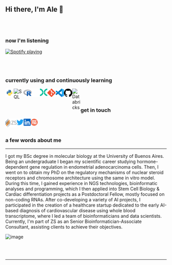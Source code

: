 ## Hi there, I'm Ale 👋

<br />
<br />

### now I'm listening
[<img src="https://novatorem-alelagreca.vercel.app/api/spotify" alt="Spotify playing" width="350px" />](https://open.spotify.com/user/alelagreca)


<!--
**alelagreca/alelagreca** is a ✨ _special_ ✨ repository because its `README.md` (this file) appears on your GitHub profile.

Here are some ideas to get you started:

- 🔭 I’m currently working on ...
- 🌱 I’m currently learning ...
- 👯 I’m looking to collaborate on ...
- 🤔 I’m looking for help with ...
- 💬 Ask me about ...
- 📫 How to reach me: ...
- 😄 Pronouns: ...
- ⚡ Fun fact: ...
-->
<br />
<br />

### **currently using and continuously learning**
[<img align="left" alt="Python" width="26px" src="https://raw.githubusercontent.com/github/explore/80688e429a7d4ef2fca1e82350fe8e3517d3494d/topics/python/python.png" />][python]
[<img align="left" alt="SQL" width="30px" src="https://upload.wikimedia.org/wikipedia/commons/thumb/8/87/Sql_data_base_with_logo.png/800px-Sql_data_base_with_logo.png" />][sql]
[<img align="left" alt="Python" width="26px" src="https://raw.githubusercontent.com/github/explore/80688e429a7d4ef2fca1e82350fe8e3517d3494d/topics/r/r.png" />][rbase]
[<img align="left" alt="Terminal" width="26px" src="logos/gnubash.svg" />][bash]
[<img align="left" alt="Nextflow" width="23px" src="https://github.com/nextflow-io/trademark/blob/26e6fbc0830b0ff2b1af9df279cd22a48f37e14d/nextflow-icon.png" />][nextflow]
[<img align="left" alt="Git" width="26px" src="logos/git.svg" />][git]
[<img align="left" alt="Visual Studio Code" width="26px" src="https://raw.githubusercontent.com/github/explore/80688e429a7d4ef2fca1e82350fe8e3517d3494d/topics/visual-studio-code/visual-studio-code.png" />][vscode]
[<img align="left" alt="GitHub" width="26px" src="logos/github.svg" />][github]
[<img align="left" alt="Databricks" width="26px" src="https://avatars.githubusercontent.com/u/4998052?s=200&v=4" />][databricks]


<br />
<br />


### **get in touch**
[<img align="left" alt="ZS" width="35px" src="logos/ZS_Logo_RGB.png" />][zs] 
[<img align="left" alt="aled_lg | Twitter" width="22px" src="logos/twitter.svg" />][twitter]
[<img align="left" alt="alelagreca | LinkedIn" width="22px" src="logos/linkedin.svg" />][linkedin]
[<img align="left" alt="alelagreca | F6" width="22px" src="logos/f6s-logo.png" />][f6]


<br />
<br />


### **a few words about me**
---
I got my BSc degree in molecular biology at the University of Buenos Aires. Being an undergraduate I began my scientific career studying hormone-dependent gene regulation in endometrial adenocarcinoma cells. Then, I went on to obtain my PhD on the regulatory mechanisms of nuclear steroid receptors and chromosome architecture using the same in vitro model. During this time, I gained experience in NGS technologies, bioinformatic analyses and programming, which I then applied into Stem Cell Biology & Cardiac differentiation projects as a Postdoctoral Fellow, mostly focused on non-coding RNAs. After co-developing a variety of AI projects, I participated in the creation of a healthcare startup dedicated to the early AI-based diagnosis of cardiovascular disease using whole blood transcriptome, where I led a team of bioinformaticians and data scientists. Currently, I'm part of ZS as an Senior Bioinformatician-Associate Consultant, assisting clients to achieve their objectives.


![image](https://github.com/user-attachments/assets/6d224d40-6382-4e12-87b2-8bfa8601c674)

<!--
[<img align="left" alt="LIAN" width="50px" height="50px" src="logos/lian_logo.svg" />][lian]
[<img align="left" alt="Fleni Institute" width="26px" src="logos/fleni_logo.svg" />][fleni]
[<img align="center" alt="CONICET" width="30px" src="logos/logo-CONICET_opt.png" />][conicet]
[<img align="center" alt="IBYME" width="30px" src="logos/logo-ibyme_fibyme.jpg" />][ibyme]
[<img align="center" alt="CRG" width="30px" src="logos/logo_crg_.jpg" />][crg]

-->

<br />
<br />

---


<br />
<br />

<!-- ##Uncomment to show commit score##
<img align="center" alt="Github stats" src="https://github-readme-stats.vercel.app/api?username=alelagreca&show_icons=true&hide_borders=true&count_private=true&theme=radical&include_all_commits=false" />
-->

<!--
Definitions
-->
[vscode]: https://code.visualstudio.com/
[python]: https://www.python.org/
[rbase]: https://www.r-project.org/
[git]: https://git-scm.com
[github]: https://github.com
[bash]: https://www.gnu.org/software/bash/
[twitter]: https://twitter.com/aled_lg
[linkedin]: https://linkedin.com/in/alejandro-la-greca-394aa955
[f6]: https://www.f6s.com/alejandrolagreca
[multiplai]: https://www.multiplaihealth.com/
[gmail]: ale.lagreca@gmail.com
[gmail2]: alejandro.lagreca@multiplaihealth.com
[lian]: https://www.fleni.org.ar/lian/
[fleni]: https://www.fleni.org.ar
[ibyme]: https://www.ibyme.org.ar/
[conicet]: https://www.conicet.gov.ar/
[gmailzs]: alejandro.lagreca@zs.com
[zs]: https://www.zs.com/
[nextflow]: https://www.nextflow.io/
[databricks]: https://www.databricks.com/
[sql]: https://www.mysql.com/
